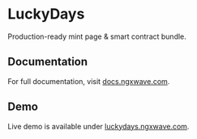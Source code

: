 # LuckyDays

Production-ready mint page & smart contract bundle.

## Documentation

For full documentation, visit [docs.ngxwave.com](https://docs.ngxwave.com/).

## Demo

Live demo is available under [luckydays.ngxwave.com](https://luckydays.ngxwave.com/).